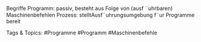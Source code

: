 Begriﬀe
Programm:
passiv, besteht aus Folge von (ausf ¨uhrbaren) Maschinenbefehlen
Prozess:
stelltAusf¨uhrungsumgebung f¨ur Programme bereit

   Tags & Topics:
   #Programme
   #Programm
   #Maschinenbefehle